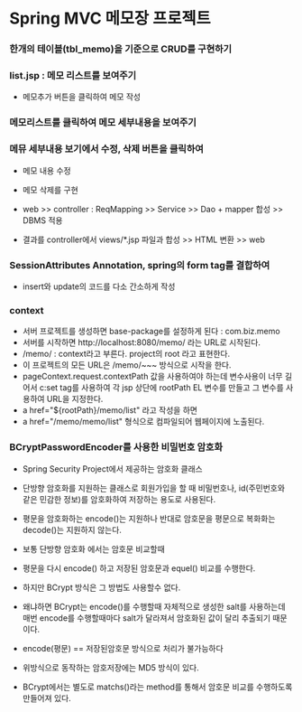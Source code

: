 # Spring MVC 메모장 프로젝트

### 한개의 테이블(tbl_memo)을 기준으로 CRUD를 구현하기
### list.jsp : 메모 리스트를 보여주기
* 메모추가 버튼을 클릭하여 메모 작성

### 메모리스트를 클릭하여 메모 세부내용을 보여주기
### 메뮤 세부내용 보기에서 수정, 삭제 버튼을 클릭하여
* 메모 내용 수정
* 메모 삭제를 구현

* web >> controller : ReqMapping >> Service >> Dao + mapper 합성 >> DBMS 적용
* 결과를 controller에서 views/*.jsp 파일과 합성 >> HTML 변환 >> web 

### SessionAttributes Annotation, spring의 form tag를 결합하여
* insert와 update의 코드를 다소 간소하게 작성

### context 
* 서버 프로젝트를 생성하면 base-package를 설정하게 된다 : com.biz.memo
* 서버를 시작하면 http://localhost:8080/memo/ 라는 URL로 시작된다.
* /memo/ : context라고 부른다. project의 root 라고 표현한다. 
* 이 프로젝트의 모든 URL은 /memo/~~~ 방식으로 시작을 한다.
* pageContext.request.contextPath 값을 사용하여야 하는데 변수사용이 너무 길어서 c:set tag를 사용하여 각 jsp 상단에 rootPath EL 변수를 만들고 그 변수를 사용하여 URL을 지정한다.
* a href="${rootPath}/memo/list" 라고 작성을 하면
* a href="/memo/memo/list" 형식으로 컴파일되어 웹페이지에 노출된다.

### BCryptPasswordEncoder를 사용한 비밀번호 암호화

* Spring Security Project에서 제공하는 암호화 클래스
* 단방향 암호화를 지원하는 클래스로 회원가입을 할 때 비밀번호나, id(주민번호와 같은 민감한 정보)를 암호화하여 저장하는 용도로 사용된다.

* 평문을 암호화하는 encode()는 지원하나 반대로 암호문을 평문으로 복화화는 decode()는 지원하지 않는다.

* 보통 단방향 암호화 에서는 암호문 비교할때
* 평문을 다시 encode() 하고 저장된 암호문과 equel() 비교를 수행한다.
* 하지만 BCrypt 방식은 그 방법도 사용할수 없다.
* 왜냐하면 BCrypt는 encode()를 수행할때 자체적으로 생성한 salt를 사용하는데 매번 encode를 수행할때마다 salt가 달라져서 암호화된 값이 달리 추출되기 때문이다.

* encode(평문) == 저장된암호문 방식으로 처리가 불가능하다
* 위방식으로 동작하는 암호저장에는 MD5 방식이 있다.
* BCrypt에서는 별도로 matchs()라는 method를 통해서 암호문 비교를 수행하도록 만들어져 있다.












